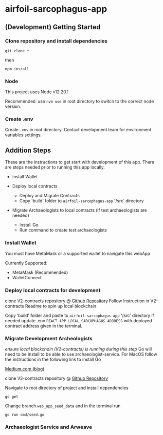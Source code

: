 # airfoil-sarcophagus-app


## (Development) Getting Started

### Clone repository and install dependencies

```
git clone *
```

then

```
npm install
```

### Node
This project uses Node v12.20.1

Recommended:
use `nvm use` in root directory to switch to the correct node version.

### Create .env
Create `.env` in root directory. Contact development team for environment variables settings.

## Addition Steps
These are the instructions to get start with development of this app. There are steps needed prior to running this app locally.

- Install Wallet

- Deploy local contracts
  - Deploy and Migrate Contracts
  - Copy 'build' folder to `airfoil-sarcophagus-app` '/src' directory
- Migrate Archaeologists to local contracts (if test archaeologists are needed)
  - Install Go
  - Run command to create test archaeologists

### Install Wallet
You must have MetaMask or a supported wallet to navigate this webApp

Currently Supported:
- MetaMask (Recommended)
- WalletConnect
### Deploy local contracts for development

clone V2-contracts repository @ [Github Repository](https://github.com/decent-labs/airfoil-sarcophagus-v2-contracts)
Follow Instruction in V2-contracts Readme to spin up local blockchain

Copy 'build' folder and paste to `airfoil-sarcophagus-app` '/src' directory
if needed update .env `REACT_APP_LOCAL_SARCOPHAGUS_ADDRESS` with deployed contract address given in the terminal.

### Migrate Development Archeologists
*ensure local blockchain (V2-contracts) is running during this step*
Go will need to be install to be able to use archaeologist-service. For MacOS follow the instructions in the following link to install Go

[Medium.com (blog)](https://medium.com/@jimkang/install-go-on-mac-with-homebrew-5fa421fc55f5)

clone V2-contracts repository @ [Github Repository](https://github.com/decent-labs/airfoil-sarcophagus-archaeologist-service)

Navigate to root directory of project and install dependencies
```
go get
```

Change branch `web_app_seed_data` and in the terminal run
```
go run cmd/seed.go
```

### Archaeologist Service and Arweave
